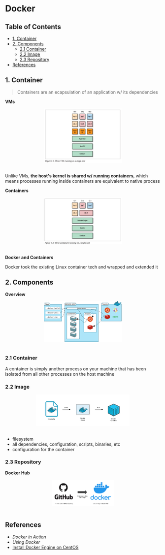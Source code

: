 # Docker

Table of Contents
-----------------

* [1. Container](#1-container)
* [2. Components](#2-components)
   * [2.1 Container](#21-container)
   * [2.2 Image](#22-image)
   * [2.3 Repository](#23-repository)
* [References](#references)


## 1. Container

> Containers are an ecapsulation of an application w/ its dependencies

**VMs**

<div align="center"> <img src="image-20210306115401756.png" width="50%"/> </div><br>

Unlike VMs, **the host's kernel is shared w/ running containers**, which means processes running inside containers are equivalent to native process

**Containers**

<div align="center"> <img src="image-20210306115859080.png" width="50%"/> </div><br>

**Docker and Containers**

Docker took the existing Linux container tech and wrapped and extended it



## 2. Components

**Overview**

<div align="center"> <img src="docker-overview.svg" width="50%"/> </div><br>

### 2.1 Container

A container is simply another process on your machine that has been isolated from all other processes on the host machine

### 2.2 Image

<div align="center"> <img src="image.png" width="60%"/> </div><br>

- filesystem
- all dependencies, configuration, scripts, binaries, etc
- configuration for the container

### 2.3 Repository

**Docker Hub**

<div align="center"> <img src="docker-hub.png" width="40%"/> </div><br>


## References

- *Docker in Action*
- *Using Docker*
- [Install Docker Engine on CentOS](https://docs.docker.com/engine/install/centos/)
